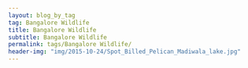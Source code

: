 ```yaml
---
layout: blog_by_tag
tag: Bangalore Wildlife
title: Bangalore Wildlife
subtitle: Bangalore Wildlife
permalink: tags/Bangalore Wildlife/
header-img: "img/2015-10-24/Spot_Billed_Pelican_Madiwala_lake.jpg"
---
```

